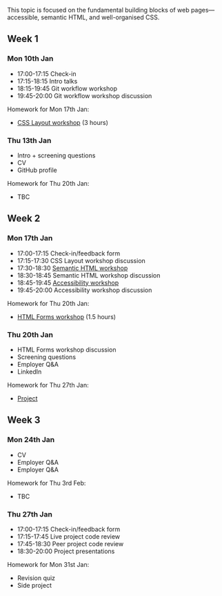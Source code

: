 This topic is focused on the fundamental building blocks of web pages—accessible, semantic HTML, and well-organised CSS.

## Week 1

### Mon 10th Jan

- 17:00-17:15 Check-in
- 17:15-18:15 Intro talks
- 18:15-19:45 Git workflow workshop
- 19:45-20:00 Git workflow workshop discussion

Homework for Mon 17th Jan:

- [CSS Layout workshop](/workshops/css-layout/) (3 hours)

### Thu 13th Jan

- Intro + screening questions
- CV
- GitHub profile

Homework for Thu 20th Jan:

- TBC

## Week 2

### Mon 17th Jan

- 17:00-17:15 Check-in/feedback form
- 17:15-17:30 CSS Layout workshop discussion
- 17:30-18:30 [Semantic HTML workshop](/workshops/semantic-html/)
- 18:30-18:45 Semantic HTML workshop discussion
- 18:45-19:45 [Accessibility workshop](/workshops/learn-a11y/)
- 19:45-20:00 Accessibility workshop discussion

Homework for Thu 20th Jan:

- [HTML Forms workshop](/workshops/html-forms/) (1.5 hours)

### Thu 20th Jan

- HTML Forms workshop discussion
- Screening questions
- Employer Q&A
- LinkedIn

Homework for Thu 27th Jan:

- [Project](../project/)

## Week 3

### Mon 24th Jan

- CV
- Employer Q&A
- Employer Q&A

Homework for Thu 3rd Feb:

- TBC

### Thu 27th Jan

- 17:00-17:15 Check-in/feedback form
- 17:15-17:45 Live project code review
- 17:45-18:30 Peer project code review
- 18:30-20:00 Project presentations

Homework for Mon 31st Jan:

- Revision quiz
- Side project

